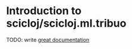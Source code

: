 # Introduction to scicloj/scicloj.ml.tribuo

TODO: write [great documentation](http://jacobian.org/writing/what-to-write/)
